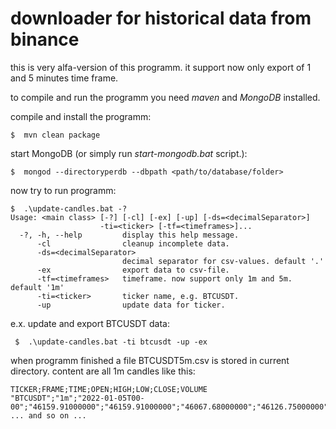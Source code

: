 downloader for historical data from binance
===

this is very alfa-version of this programm. it support now only export of 1 and 5 minutes time frame.

to compile and run the programm you need *maven* and *MongoDB* installed.

compile and install the programm:

```
$  mvn clean package
```

start MongoDB (or simply run *start-mongodb.bat* script.):

```
$  mongod --directoryperdb --dbpath <path/to/database/folder>
```

now try to run programm:

```
$  .\update-candles.bat -?
Usage: <main class> [-?] [-cl] [-ex] [-up] [-ds=<decimalSeparator>]
                    -ti=<ticker> [-tf=<timeframes>]...
  -?, -h, --help         display this help message.
      -cl                cleanup incomplete data.
      -ds=<decimalSeparator>
                         decimal separator for csv-values. default '.'
      -ex                export data to csv-file.
      -tf=<timeframes>   timeframe. now support only 1m and 5m. default '1m'
      -ti=<ticker>       ticker name, e.g. BTCUSDT.
      -up                update data for ticker.
```

e.x. update and export BTCUSDT data:

```
 $  .\update-candles.bat -ti btcusdt -up -ex  
```

when programm finished a file BTCUSDT5m.csv is stored in current directory. content are all 1m candles like this:

```
TICKER;FRAME;TIME;OPEN;HIGH;LOW;CLOSE;VOLUME
"BTCUSDT";"1m";"2022-01-05T00-00";"46159.91000000";"46159.91000000";"46067.68000000";"46126.75000000";"58.43329000"
... and so on ...
```
